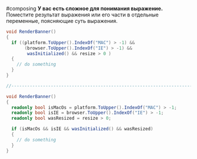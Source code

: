 #composing
**У вас есть сложное для понимания выражение.**
Поместите результат выражения или его части в отдельные переменные, поясняющие суть выражения.
```cs
void RenderBanner() 
{
  if ((platform.ToUpper().IndexOf("MAC") > -1) &&
       (browser.ToUpper().IndexOf("IE") > -1) &&
        wasInitialized() && resize > 0 )
  {
    // do something
  }
}

//------------------------------------------------------------------------

void RenderBanner() 
{
  readonly bool isMacOs = platform.ToUpper().IndexOf("MAC") > -1;
  readonly bool isIE = browser.ToUpper().IndexOf("IE") > -1;
  readonly bool wasResized = resize > 0;

  if (isMacOs && isIE && wasInitialized() && wasResized) 
  {
    // do something
  }
}
```